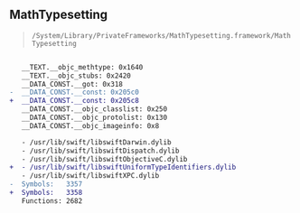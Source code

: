 ## MathTypesetting

> `/System/Library/PrivateFrameworks/MathTypesetting.framework/MathTypesetting`

```diff

   __TEXT.__objc_methtype: 0x1640
   __TEXT.__objc_stubs: 0x2420
   __DATA_CONST.__got: 0x318
-  __DATA_CONST.__const: 0x205c0
+  __DATA_CONST.__const: 0x205c8
   __DATA_CONST.__objc_classlist: 0x250
   __DATA_CONST.__objc_protolist: 0x130
   __DATA_CONST.__objc_imageinfo: 0x8

   - /usr/lib/swift/libswiftDarwin.dylib
   - /usr/lib/swift/libswiftDispatch.dylib
   - /usr/lib/swift/libswiftObjectiveC.dylib
+  - /usr/lib/swift/libswiftUniformTypeIdentifiers.dylib
   - /usr/lib/swift/libswiftXPC.dylib
-  Symbols:   3357
+  Symbols:   3358
   Functions: 2682
 

```
